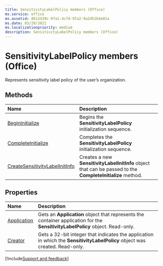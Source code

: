 ```yaml
---
title: SensitivityLabelPolicy members (Office)
ms.service: office
ms.assetid: d612d39c-97a1-4c7d-97a2-9a2d52b4e01a
ms.date: 03/29/2021
ms.localizationpriority: medium
description: SensitivityLabelPolicy members (Office)
---
```



# SensitivityLabelPolicy members (Office)

Represents sensitivity label policy of the user’s organization.

## Methods

|Name|Description|
|:-----|:-----|
|[BeginInitialize](../../Office.SensitivityLabelPolicy.BeginInitialize.md)|Begins the **SensitivityLabelPolicy** initialization sequence.|
|[CompleteInitialize](../../Office.SensitivityLabelPolicy.CompleteInitialize.md)|Completes the **SensitivityLabelPolicy** initialization sequence.|
|[CreateSensitivityLabelInitInfo](../../Office.SensitivityLabelPolicy.CreateSensitivityLabelInitInfo.md)|Creates a new **SensitivityLabelInitInfo** object that can be passed to the **CompleteInitialize** method.|


## Properties

|Name|Description|
|:-----|:-----|
|[Application](../../Office.SensitivityLabelPolicy.Application.md)|Gets an **Application** object that represents the container application for the **SensitivityLabelPolicy** object. Read-only.|
|[Creator](../../Office.SensitivityLabelPolicy.Creator.md)|Gets a 32-bit integer that indicates the application in which the **SensitivityLabelPolicy** object was created. Read-only.|

[!include[Support and feedback](~/includes/feedback-boilerplate.md)]
